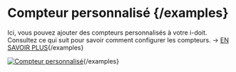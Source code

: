 # Compteur personnalisé {/examples}

Ici, vous pouvez ajouter des compteurs personnalisés à votre i-doit. Consultez ce qui suit pour savoir comment configurer les compteurs. → [EN SAVOIR PLUS](../../../basics/custom-counter.md){/examples}

[![Compteur personnalisé](../../../assets/images/en/system-administration/administration/predefined-content/custom-counter/1-cc.png)](../../../assets/images/en/system-administration/administration/predefined-content/custom-counter/1-cc.png){/examples}
